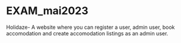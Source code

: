 # EXAM_mai2023
Holidaze- A website where you can register a user, admin user, book accomodation and create accomodation listings as an admin user.
